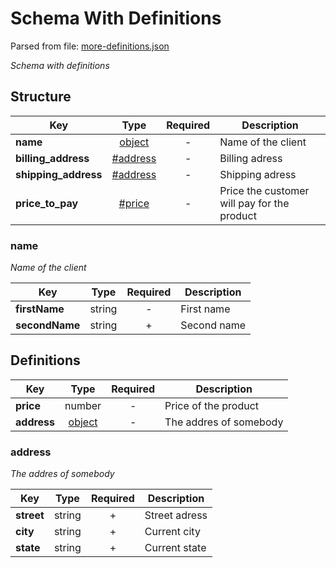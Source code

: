 # __Schema With Definitions__
Parsed from file: [more-definitions.json](https://github.com/McCastles/JMC/blob/master/examples/more-definitions.json)

_Schema with definitions_
## __Structure__

|Key|Type|Required|Description|
|-|:-:|:-:|-|
|__name__|[object](#name)|-|Name of the client|
|__billing_address__|[#address](#address)|-|Billing adress|
|__shipping_address__|[#address](#address)|-|Shipping adress|
|__price_to_pay__|[#price](#definitions)|-|Price the customer will pay for the product|
### __name__
_Name of the client_

|Key|Type|Required|Description|
|-|:-:|:-:|-|
|__firstName__|string|-|First name|
|__secondName__|string|+|Second name|
## __Definitions__

|Key|Type|Required|Description|
|-|:-:|:-:|-|
|__price__|number|-|Price of the product|
|__address__|[object](#address)|-|The addres of somebody|
### __address__
_The addres of somebody_

|Key|Type|Required|Description|
|-|:-:|:-:|-|
|__street__|string|+|Street adress|
|__city__|string|+|Current city|
|__state__|string|+|Current state|